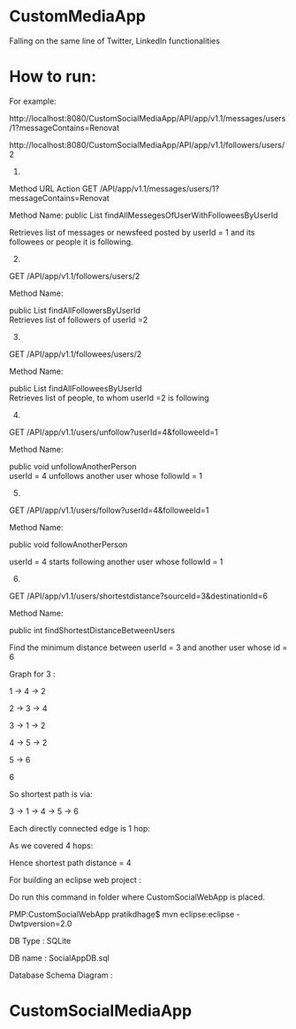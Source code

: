# CustomMediaApp

Falling on the same line of Twitter, LinkedIn functionalities

# How to run: 

For example:


http://localhost:8080/CustomSocialMediaApp/API/app/v1.1/messages/users/1?messageContains=Renovat

http://localhost:8080/CustomSocialMediaApp/API/app/v1.1/followers/users/2


1) 
Method	URL	Action
GET	/API/app/v1.1/messages/users/1?messageContains=Renovat

Method Name:
public List<Message> findAllMessegesOfUserWithFolloweesByUserId
	
Retrieves list of messages or 
newsfeed posted by userId = 1 and its followees or people it is following.

2)
GET	
/API/app/v1.1/followers/users/2


Method Name:

public List<User> findAllFollowersByUserId	
Retrieves list of followers of userId =2

3)
GET	
/API/app/v1.1/followees/users/2

Method Name:

public List<User> findAllFolloweesByUserId	
Retrieves list of people, to whom userId =2 is following

4)
GET	
/API/app/v1.1/users/unfollow?userId=4&followeeId=1

Method Name:

public void unfollowAnotherPerson	
userId = 4 unfollows another user whose followId = 1

5)
GET	
/API/app/v1.1/users/follow?userId=4&followeeId=1

Method Name:

public void followAnotherPerson
	
userId = 4 starts following another user whose followId = 1

6)
GET	
/API/app/v1.1/users/shortestdistance?sourceId=3&destinationId=6

Method Name:

public int findShortestDistanceBetweenUsers
	
Find the minimum distance between userId = 3 and another user whose id = 6

Graph for 3 :


1 -> 4 -> 2

2 -> 3 -> 4

3 -> 1 -> 2

4 -> 5 -> 2

5 -> 6

6

So shortest path is via:

3 ->  1 -> 4 -> 5 -> 6

Each directly connected edge is 1 hop:

As we covered 4 hops:

Hence shortest path distance = 4


For building an eclipse web project :

Do run this command in folder where CustomSocialWebApp is placed.

PMP:CustomSocialWebApp pratikdhage$ mvn eclipse:eclipse -Dwtpversion=2.0



DB Type : SQLite

DB name : SocialAppDB.sql



Database Schema Diagram :



 
# CustomSocialMediaApp
